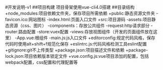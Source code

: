 #开发说明-v1
##项目构建
项目骨架使用vue-cli4.0搭建
##目录结构
+node_modules:项目依赖文件夹，保存项目所需依赖
+public:静态资源文件夹
    -favicon.ico:网站图标
    -index.html:页面入口文件
+src:项目源码
    -assets:项目静态资源（css、图片）
    -components：存放公共组件
    -request:http请求部分
    -router:路由配置
    -store:vuex配置
    -views:存放视图组件（开发的页面组件放在这里）
    -App.vue:根组件
    -main.js:js入口文件
+editorconfig:规定代码风格，保存代码时使用alt+shift+f规范化保存
+eslintrc.js:代码风格检测工具eslint配置
+gitignore:git不上传类型
+package.json:项目描述文件和依赖
+package-lock.json:项目依赖版本锁定文件
+vue.config.js:vue项目添加的配置，包括webpack配置，css配置和代理配置等